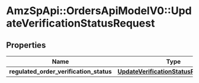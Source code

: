 # AmzSpApi::OrdersApiModelV0::UpdateVerificationStatusRequest

## Properties
Name | Type | Description | Notes
------------ | ------------- | ------------- | -------------
**regulated_order_verification_status** | [**UpdateVerificationStatusRequestBody**](UpdateVerificationStatusRequestBody.md) |  | 

